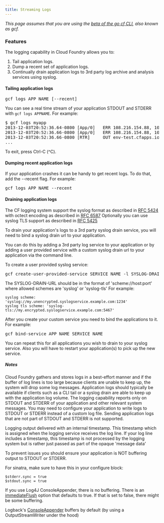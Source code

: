 ```yaml
---
title: Streaming Logs
---
```


_This page assumes that you are using the [beta of the go cf CLI](http://blog.cloudfoundry.com/2013/11/09/announcing-cloud-foundry-cf-v6/), also known as gcf._

### Features

The logging capability in Cloud Foundry allows you to:

1. Tail application logs.
1. Dump a recent set of application logs.
1. Continually drain application logs to 3rd party log archive and analysis services using syslog.

#### Tailing application logs

<pre class="terminal">
gcf logs APP_NAME [--recent]
</pre>

You can see a real time stream of your application STDOUT and STDERR with `gcf logs APPNAME`. For example:

<pre class="terminal">
$ gcf logs myapp
2013-12-03T20:52:36.64-0800 [App/0]   ERR 108.216.154.88, 10.10.66.252 - - [04/Dec/2013 04:52:36] "GET / HTTP/1.1" 200 1358 0.0020
2013-12-03T20:52:36.66-0800 [App/0]   ERR 108.216.154.88, 10.10.66.252 - - [04/Dec/2013 04:52:36] "GET / HTTP/1.1" 200 1358 0.0288
2013-12-03T20:52:36.66-0800 [RTR]     OUT env-test.cfapps.io - [04/12/2013:04:52:36 +0000] "GET / HTTP/1.1" 200 1358 "-" "Mozilla/5.0 (Macintosh; Intel Mac OS X 10_8_5) AppleWebKit/537.36 (KHTML, like Gecko) Chrome/31.0.1650.57 Safari/537.36" 10.10.66.252:48779 response_time:0.067069415 app_id:c66ecb53-5aff-4f7d-b7a4-b0143c4b6ade
...
</pre>

To exit, press Ctrl-C (^C).

#### Dumping recent application logs

If your application crashes it can be handy to get recent logs.
To do that, add the --recent flag. For example:

<pre class="terminal">
gcf logs APP_NAME --recent
</pre>


#### Draining application logs

The CF logging system support the syslog format as described in [RFC 5424](http://tools.ietf.org/html/rfc5424) with octect encoding as described in [RFC 6587](http://tools.ietf.org/html/rfc6587)   Optionally you can use syslog TLS support as described in [RFC 5425](http://tools.ietf.org/html/rfc5425)

To drain your application's logs to a 3rd party syslog drain service, you will need to bind a syslog drain url to your application.

You can do this by adding a 3rd party log service to your application or by adding a user provided service with a custom syslog drain url to your application via the command line.

To create a user provided syslog service:

<pre class="terminal">
gcf create-user-provided-service SERVICE_NAME -l SYSLOG-DRAIN-URL
</pre>

The SYSLOG-DRAIN-URL should be in the format of 'scheme://host:port' where allowed schemes are 'syslog' or 'syslog-tls' For example:

    syslog scheme:     'syslog://my.unencrypted.syslogservice.example.com:1234'
    syslog tls scheme: 'syslog-tls://my.encrypted.syslogservice.example.com:5467'

After you create your custom service you need to bind the applications to it.   For example:

<pre class="terminal">
gcf bind-service APP_NAME SERVICE_NAME
</pre>

You can repeat this for all applications you wish to drain to your syslog service.   Also you will have to restart your application(s) to pick up the new service.

##### Notes
Cloud Foundry gathers and stores logs in a best-effort manner and if the buffer of log lines is too large because clients are unable to keep up, the system will drop some log messages. Application logs should typically be available if clients such as a CLI tail or a syslog drain are able to keep up with the application log volume.
The logging capability reports only on STDOUT and STDERR of your application and other relevant system messages. You may need to configure your application to write logs to STDOUT or STDERR instead of a custom log file. Sending application logs that are not part of STDOUT and STDERR is not supported.

Logging output delivered with an internal timestamp.  This timestamp which is assigned when the logging service receives the log line.
If your log line includes a timestamp, this timestamp is not processed by the logging system but is rather just passed as part of the opaque 'message data'

To prevent issues you should ensure your application is NOT buffering output to STDOUT or STDERR.

For sinatra, make sure to have this in your configure block:

    $stderr.sync = true
    $stdout.sync = true

If you use Log4J ConsoleAppender, there is no buffering. There is an [immediateFlush](http://logging.apache.org/log4j/1.2/apidocs/org/apache/log4j/WriterAppender.html#immediateFlush) option that defaults to true. If that is set to false, there might be some buffering.

Logback's [ConsoleAppender](http://logback.qos.ch/manual/appenders.html#ConsoleAppender) buffers by default (by using a OutputStreamWriter under the hood)

